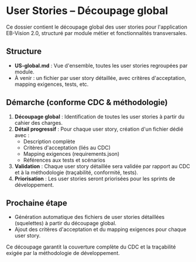 # User Stories – Découpage global

Ce dossier contient le découpage global des user stories pour l'application EB-Vision 2.0, structuré par module métier et fonctionnalités transversales.

## Structure
- **US-global.md** : Vue d'ensemble, toutes les user stories regroupées par module.
- À venir : un fichier par user story détaillée, avec critères d'acceptation, mapping exigences, tests, etc.

## Démarche (conforme CDC & méthodologie)
1. **Découpage global** : Identification de toutes les user stories à partir du cahier des charges.
2. **Détail progressif** : Pour chaque user story, création d'un fichier dédié avec :
   - Description complète
   - Critères d'acceptation (liés au CDC)
   - Mapping exigences (requirements.json)
   - Références aux tests et scénarios
3. **Validation** : Chaque user story détaillée sera validée par rapport au CDC et à la méthodologie (traçabilité, conformité, tests).
4. **Priorisation** : Les user stories seront priorisées pour les sprints de développement.

## Prochaine étape
- Génération automatique des fichiers de user stories détaillées (squelettes) à partir du découpage global.
- Ajout des critères d'acceptation et du mapping exigences pour chaque user story.

Ce découpage garantit la couverture complète du CDC et la traçabilité exigée par la méthodologie de développement. 